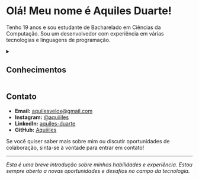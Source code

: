 # Olá! Meu nome é Aquiles Duarte!

Tenho 19 anos e sou estudante de Bacharelado em Ciências da Computação. Sou um desenvolvedor com experiência em várias tecnologias e linguagens de programação.

<details>
<summary><h2>Conhecimentos</h2></summary>

- **HTML:** Criação de páginas web estruturadas.
- **CSS:** Estilização de páginas web para torná-las atraentes e responsivas.
- **JavaScript:** Desenvolvimento de scripts dinâmicos e interativos para a web.
- **React:** Desenvolvimento de interfaces de usuário modernas e responsivas.
- **Node.js:** Criação de servidores eficientes e escaláveis.
- **Python:** Programação versátil e desenvolvimento de scripts automáticos.
- **Java:** Desenvolvimento de aplicações robustas e escaláveis.
- **SQL:** Manipulação e gerenciamento de bancos de dados relacionais.
- **Docker:** Containerização de aplicações para ambientes de desenvolvimento e produção consistentes.
- **Git:** Uso diário para controle de versão e colaboração em projetos.

</details>

## Contato

- **Email:** aquilesvelox@gmail.com
- **Instagram:** [@aquiiiles](https://www.instagram.com/aquiiiles/)
- **LinkedIn:** [aquiles-duarte](https://www.linkedin.com/in/aquiles-duarte)
- **GitHub:** [Aquiiiles](https://github.com/Aquiiiles)

Se você quiser saber mais sobre mim ou discutir oportunidades de colaboração, sinta-se à vontade para entrar em contato!

---

*Esta é uma breve introdução sobre minhas habilidades e experiência. Estou sempre aberto a novas oportunidades e desafios no campo da tecnologia.*
